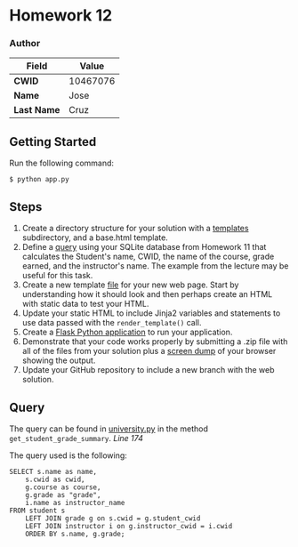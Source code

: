 # Homework 12

### Author

| Field | Value  |
| ------------- | ------------- |
| **CWID**  | 10467076  |
| **Name**  | Jose  |
| **Last Name**  | Cruz  |

## Getting Started

Run the following command:

```
$ python app.py
```

## Steps

1. Create a directory structure for your solution with a [templates](templates)
   subdirectory, and a base.html template.
2. Define a [query](university.py) using your SQLite database from Homework 11
   that calculates the Student's name, CWID, the name of the course, grade
   earned, and the instructor's name. The example from the lecture may be useful
   for this task.
3. Create a new template [file](base.html) for your new web page. Start by
   understanding how it should look and then perhaps create an HTML with static
   data to test your HTML.
4. Update your static HTML to include Jinja2 variables and statements to use
   data passed with the `render_template()` call.
5. Create a [Flask Python application](app.py) to run your application.
6. Demonstrate that your code works properly by submitting a .zip file with all
   of the files from your solution plus a [screen dump](screenshots) of your
   browser showing the output.
7. Update your GitHub repository to include a new branch with the web solution.

## Query
The query can be found in [university.py](university.py) in the method 
`get_student_grade_summary`. _Line 174_

The query used is the following:
```sqlite
SELECT s.name as name,
    s.cwid as cwid,
    g.course as course,
    g.grade as "grade",
    i.name as instructor_name
FROM student s
    LEFT JOIN grade g on s.cwid = g.student_cwid
    LEFT JOIN instructor i on g.instructor_cwid = i.cwid
    ORDER BY s.name, g.grade;
```
